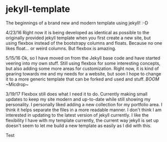 # jekyll-template

The beginnings of a brand new and modern template using jekyll! :-D

4/23/16
Right now it is being developed as identical as possible to the originally provided jekyll template when you first create a new site, but using flexbox instead of the bootstrapy columns and floats. Because no one likes float... or weird columns. But flexbox is amazing.

5/15/16
Ok, so I have moved on from the Jekyll base code and have started veering into my own stuff. Still using flexbox for some interesting concepts, but also adding some more areas for customization. Right now, it is kind of gearing towards me and my needs for a website, but soon I hope to change it to a more generic template that can be forked and used and stuff. _BOOM_ ~Micdrop~

3/19/17
Flexbox still does what I need it to do. Currently making small updates to keep my site modern and up-to-date while still showing my personality. I personally liked adding a new collection for my portfolio area. I think it helps separate the files in a more readable manner. I don't think I am interested in updating to the latest version of jekyll currently. I like the flexibility I have with my template currently, the current way jekyll is set up doesn't seem to let me build a new template as easily as I did with this.

Test
